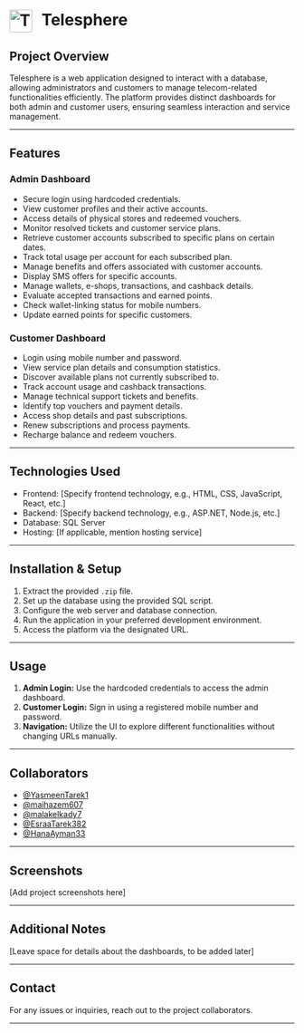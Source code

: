 # <img src="https://raw.githubusercontent.com/YasmeenTarek1/Telecom_Customer_DBMS/main/Telecom%20Customer%20Application/TeleSphere.png" alt="Telesphere Icon" width="40" style="vertical-align: middle; margin-right: 10px;"> Telesphere



## Project Overview
Telesphere is a web application designed to interact with a database, allowing administrators and customers to manage telecom-related functionalities efficiently. The platform provides distinct dashboards for both admin and customer users, ensuring seamless interaction and service management.

---

## Features
### Admin Dashboard
- Secure login using hardcoded credentials.
- View customer profiles and their active accounts.
- Access details of physical stores and redeemed vouchers.
- Monitor resolved tickets and customer service plans.
- Retrieve customer accounts subscribed to specific plans on certain dates.
- Track total usage per account for each subscribed plan.
- Manage benefits and offers associated with customer accounts.
- Display SMS offers for specific accounts.
- Manage wallets, e-shops, transactions, and cashback details.
- Evaluate accepted transactions and earned points.
- Check wallet-linking status for mobile numbers.
- Update earned points for specific customers.

### Customer Dashboard
- Login using mobile number and password.
- View service plan details and consumption statistics.
- Discover available plans not currently subscribed to.
- Track account usage and cashback transactions.
- Manage technical support tickets and benefits.
- Identify top vouchers and payment details.
- Access shop details and past subscriptions.
- Renew subscriptions and process payments.
- Recharge balance and redeem vouchers.

---

## Technologies Used
- Frontend: [Specify frontend technology, e.g., HTML, CSS, JavaScript, React, etc.]
- Backend: [Specify backend technology, e.g., ASP.NET, Node.js, etc.]
- Database: SQL Server
- Hosting: [If applicable, mention hosting service]

---

## Installation & Setup
1. Extract the provided `.zip` file.
2. Set up the database using the provided SQL script.
3. Configure the web server and database connection.
4. Run the application in your preferred development environment.
5. Access the platform via the designated URL.

---

## Usage
1. **Admin Login:** Use the hardcoded credentials to access the admin dashboard.
2. **Customer Login:** Sign in using a registered mobile number and password.
3. **Navigation:** Utilize the UI to explore different functionalities without changing URLs manually.

---

## Collaborators
- [@YasmeenTarek1](https://github.com/YasmeenTarek1)
- [@maihazem607](https://github.com/maihazem607)
- [@malakelkady7](https://github.com/malakelkady7)
- [@EsraaTarek382](https://github.com/EsraaTarek382)
- [@HanaAyman33](https://github.com/HanaAyman33)

---

## Screenshots
[Add project screenshots here]

---

## Additional Notes
[Leave space for details about the dashboards, to be added later]

---


## Contact
For any issues or inquiries, reach out to the project collaborators.

---

